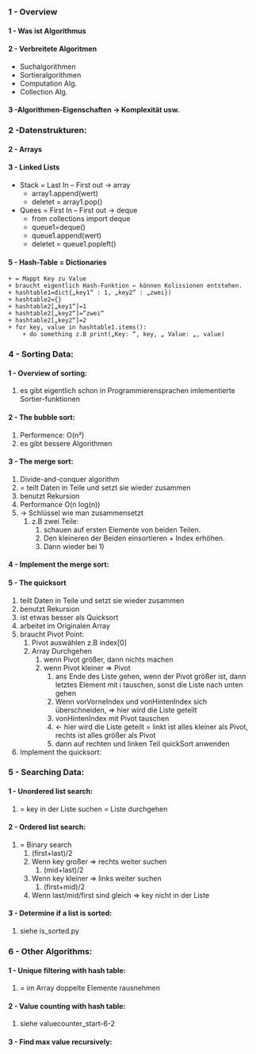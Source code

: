 ### 1 - Overview
#### 1 - Was ist Algorithmus
#### 2 - Verbreitete Algoritmen
+ Suchalgorithmen
+ Sortieralgorithmen
+ Computation Alg.
+ Collection Alg.
#### 3 -Algorithmen-Eigenschaften → Komplexität usw.
### 2 -Datenstrukturen:
#### 2 - Arrays
#### 3 - Linked Lists
+ Stack = Last In – First out → array
    + array1.append(wert)
    + deletet = array1.pop()
+ Quees = First In – First out → deque
    + from collections import deque
    + queue1=deque()
    + queue1.append(wert)
    + deletet = queue1.popleft()
#### 5 - Hash-Table = Dictionaries 
    + = Mappt Key zu Value
    + braucht eigentlich Hash-Funktion ← können Kolissionen entstehen.
    + hashtable1=dict{„key1“ : 1, „key2“ : „zwei})
    + hashtable2={}
    + hashtable2[„key1“]=1
    + hashtable2[„key2“]=“zwei“
    + hashtable2[„key2“]=2
    + for key, value in hashtable1.items():
        + do something z.B print(„Key: “, key, „ Value: „, value) 
### 4 - Sorting Data:
#### 1 - Overview of sorting:
1. es gibt eigentlich schon in Programmierensprachen imlementierte Sortier-funktionen
#### 2 - The bubble sort:
1. Performence: O(n²)
2. es gibt bessere Algorithmen
#### 3 - The merge sort:
1. Divide-and-conquer algorithm
2. = teilt Daten in Teile und setzt sie wieder zusammen
3. benutzt Rekursion
4. Performance O(n log(n))
5. → Schlüssel wie man zusammensetzt
    1. z.B zwei Teile:
        1. schauen auf ersten Elemente von beiden Teilen.
        2. Den kleineren der Beiden einsortieren + Index erhöhen.
        3. Dann wieder bei 1)
#### 4 - Implement the merge sort:
#### 5 - The quicksort
1.  teilt Daten in Teile und setzt sie wieder zusammen
2. benutzt Rekursion
3. ist etwas besser als Quicksort
4. arbeitet im Originalen Array
5. braucht Pivot Point:
    1. Pivot auswählen z.B index[0]
    2. Array Durchgehen
        1. wenn Pivot größer, dann nichts machen
        2. wenn Pivot kleiner => Pivot 
            1. ans Ende des Liste gehen, wenn der Pivot größer ist, dann letztes Element mit i tauschen, sonst die Liste nach unten gehen
            2. Wenn vorVorneIndex und vonHintenIndex sich überschneiden, => hier wird die Liste geteilt
            3. vonHintenIndex mit Pivot tauschen
            4. ← hier wird die Liste geteilt = linkt ist alles kleiner als Pivot, rechts ist alles größer als Pivot
            5. dann auf rechten und linken Teil quickSort anwenden
6. Implement the quicksort:
### 5 - Searching Data:
#### 1 - Unordered list search:
1. = key in der Liste suchen = Liste durchgehen
#### 2 - Ordered list search:
1. = Binary search
    1. (first+last)/2
    2. Wenn key großer => rechts weiter suchen
        1. (mid+last)/2
    3. Wenn key kleiner => links weiter suchen
        1. (first+mid)/2
    4. Wenn last/mid/first sind gleich => key nicht in der Liste
#### 3 - Determine if a list is sorted:
1. siehe is_sorted.py
### 6 - Other Algorithms:
#### 1 - Unique filtering with hash table:
1. = im Array doppelte Elemente rausnehmen
#### 2 - Value counting with hash table:
1. siehe valuecounter_start-6-2
#### 3 - Find max value recursively: